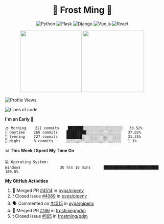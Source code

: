 <h1 align="center">🦄 Frost Ming 🐍</h1>

<div align="center">

![Python](https://img.shields.io/badge/-Python-%233776ab?logo=python&style=for-the-badge&logoColor=white)
![Flask](https://img.shields.io/badge/-Flask-%23eeeeee?logo=flask&style=for-the-badge&logoColor=black)
![Django](https://img.shields.io/badge/-Django-%23092E20?logo=django&style=for-the-badge&logoColor=white)
![Vue.js](https://img.shields.io/badge/-Vue.js-%234fc08d?logo=vue.js&style=for-the-badge&logoColor=white)
![React](https://img.shields.io/badge/-React-%2357d8fb?logo=react&style=for-the-badge&logoColor=white)

</div>

<p align="center">
  <img height="200" src="https://github-readme-stats.vercel.app/api?username=frostming&show_icons=true&theme=dracula&include_all_commits=true" />
  <img height="200" src="https://github-readme-stats.vercel.app/api/top-langs/?username=frostming&theme=dracula&show_icons=true" />
</p>

<!--START_SECTION:waka-->
![Profile Views](http://img.shields.io/badge/Profile%20Views-105-blue)

![Lines of code](https://img.shields.io/badge/From%20Hello%20World%20I%27ve%20Written-15.7%20million%20lines%20of%20code-blue)

**I'm an Early 🐤** 

```text
🌞 Morning    221 commits    ███████░░░░░░░░░░░░░░░░░░   30.52% 
🌆 Daytime    268 commits    █████████░░░░░░░░░░░░░░░░   37.02% 
🌃 Evening    227 commits    ███████░░░░░░░░░░░░░░░░░░   31.35% 
🌙 Night      8 commits      ░░░░░░░░░░░░░░░░░░░░░░░░░   1.1%

```


📊 **This Week I Spent My Time On** 

```text
💻 Operating System: 
Windows                  30 hrs 16 mins      █████████████████████████   100.0%

```


<!--END_SECTION:waka-->

**My GitHub Activities**

<!--START_SECTION:activity-->
1. 🎉 Merged PR [#4514](https://github.com/pypa/pipenv/pull/4514) in [pypa/pipenv](https://github.com/pypa/pipenv)
2. ❗️ Closed issue [#4089](https://github.com/pypa/pipenv/issues/4089) in [pypa/pipenv](https://github.com/pypa/pipenv)
3. 🗣 Commented on [#4515](https://github.com/pypa/pipenv/issues/4515) in [pypa/pipenv](https://github.com/pypa/pipenv)
4. 🎉 Merged PR [#166](https://github.com/frostming/pdm/pull/166) in [frostming/pdm](https://github.com/frostming/pdm)
5. ❗️ Closed issue [#165](https://github.com/frostming/pdm/issues/165) in [frostming/pdm](https://github.com/frostming/pdm)
<!--END_SECTION:activity-->
